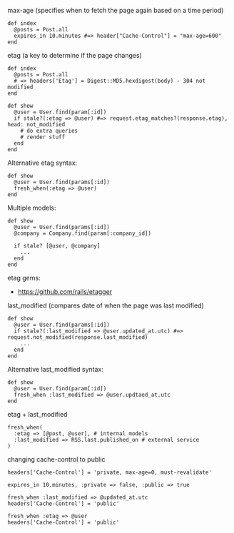 max-age (specifies when to fetch the page again based on a time period)

    def index
      @posts = Post.all
      expires_in 10.minutes #=> header["Cache-Control"] = "max-age=600"
    end

etag (a key to determine if the page changes)

    def index
      @posts = Post.all
      # => headers['Etag'] = Digest::MD5.hexdigest(body) - 304 not modified
    end

    def show
      @user = User.find(param[:id])
      if stale?(:etag => @user) #=> request.etag_matches?(response.etag), head: not_modified
        # do extra queries
        # render stuff
      end
    end

Alternative etag syntax:

    def show
      @user = User.find(params[:id])
      fresh_when(:etag => @user)
    end

Multiple models:

    def show
      @user = User.find(params[:id])
      @company = Company.find(param[:company_id])

      if stale? [@user, @company]
        ...
      end
    end

etag gems:

* https://github.com/rails/etagger

last_modified (compares date of when the page was last modified)

    def show
      @user = User.find(params[:id])
      if stale?(:last_modified => @user.updated_at.utc) #=> request.not_modified(response.last_modified)
        ...
      end
    end

Alternative last_modified syntax:

    def show
      @user = User.find(param[:id])
      fresh_when :last_modified => @user.updtaed_at.utc
    end

etag + last_modified

    fresh_when(
      :etag => [@post, @user], # internal models
      :last_modified => RSS.last.published_on # external service
    )

changing cache-control to public

    headers['Cache-Control'] = 'private, max-age=0, must-revalidate'

    expires_in 10.minutes, :private => false, :public => true

    fresh_when :last_modified => @updated_at.utc
    headers['Cache-Control'] = 'public'

    fresh_when :etag => @user
    headers['Cache-Control'] = 'public'
